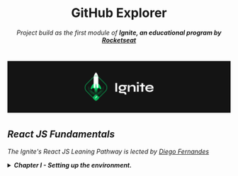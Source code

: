 <h1 align="center">
 GitHub Explorer
</h1>
<p align="center">
<em>Project build as the first module of <strong>Ignite, an educational program by <a href="rocketseat.com.br/" target="_blank">Rocketseat</strong></a><em>
<p>

<h1 align="center">
  <img alt="Ignite logo" title="Ignite" src="./public/ignite-header.png" width="" />
</h1>

## React JS Fundamentals

_The Ignite's React JS Leaning Pathway is lected by [Diego Fernandes](https://www.linkedin.com/in/diego-schell-fernandes/)_

<details>
     <summary><strong>Chapter I - Setting up the environment.</strong>
     </summary>
<ol>
	<li>☑️ Introduction to the module</li>
    <li>☑️ Scaffolding the project</li>
    <li>☑️ Configuring Babel compiler</li>
    <li>☑️ Webpack config</li>
    <li>☑️ The ReactJS structure</li>
    <li>☑️ Serving static HTML files</li>
    <li>☑️ Webpack Dev Server</li>
    <li>☑️ Using source maps</li>
    <li>☑️ Development and production environment</li>
    <li>☑️ Importing CSS files</li>
    <li>☑️ Using SASS</li>
</ol>
 </details>
